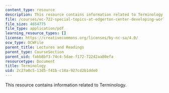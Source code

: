 ```yaml
---
content_type: resource
description: This resource contains information related to Terminology.
file: /courses/ec-722-special-topics-at-edgerton-center-developing-world-prosthetics-spring-2010/2c27a0c513d5f41bc18a927cd2b1dde0_MITEC_722S10_Terminology1.pdf
file_size: 4654775
file_type: application/pdf
learning_resource_types: []
license: https://creativecommons.org/licenses/by-nc-sa/4.0/
ocw_type: OCWFile
parent_title: Lectures and Readings
parent_type: CourseSection
parent_uid: fabb8bf3-74c4-5dae-f172-72242aa80efa
resourcetype: Document
title: Terminology
uid: 2c27a0c5-13d5-f41b-c18a-927cd2b1dde0
---
```

This resource contains information related to Terminology.